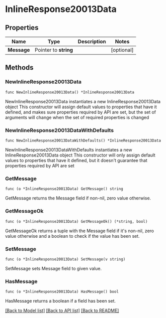 # InlineResponse20013Data

## Properties

Name | Type | Description | Notes
------------ | ------------- | ------------- | -------------
**Message** | Pointer to **string** |  | [optional] 

## Methods

### NewInlineResponse20013Data

`func NewInlineResponse20013Data() *InlineResponse20013Data`

NewInlineResponse20013Data instantiates a new InlineResponse20013Data object
This constructor will assign default values to properties that have it defined,
and makes sure properties required by API are set, but the set of arguments
will change when the set of required properties is changed

### NewInlineResponse20013DataWithDefaults

`func NewInlineResponse20013DataWithDefaults() *InlineResponse20013Data`

NewInlineResponse20013DataWithDefaults instantiates a new InlineResponse20013Data object
This constructor will only assign default values to properties that have it defined,
but it doesn't guarantee that properties required by API are set

### GetMessage

`func (o *InlineResponse20013Data) GetMessage() string`

GetMessage returns the Message field if non-nil, zero value otherwise.

### GetMessageOk

`func (o *InlineResponse20013Data) GetMessageOk() (*string, bool)`

GetMessageOk returns a tuple with the Message field if it's non-nil, zero value otherwise
and a boolean to check if the value has been set.

### SetMessage

`func (o *InlineResponse20013Data) SetMessage(v string)`

SetMessage sets Message field to given value.

### HasMessage

`func (o *InlineResponse20013Data) HasMessage() bool`

HasMessage returns a boolean if a field has been set.


[[Back to Model list]](../README.md#documentation-for-models) [[Back to API list]](../README.md#documentation-for-api-endpoints) [[Back to README]](../README.md)


